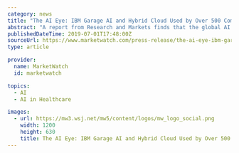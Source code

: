 ```yaml
---
category: news
title: "The AI Eye: IBM Garage AI and Hybrid Cloud Used by Over 500 Companies Worldwide and Accenture Wins Quantum Computing Machine Learning Patent"
abstract: "A report from Research and Markets finds that the global AI in healthcare market is projected to see a compound annual growth rate (CAGR) of 40.48 percent from 2019 to 2027. An excerpt from the report description reads: The major factors driving the global ..."
publishedDateTime: 2019-07-01T17:48:00Z
sourceUrl: https://www.marketwatch.com/press-release/the-ai-eye-ibm-garage-ai-and-hybrid-cloud-used-by-over-500-companies-worldwide-and-accenture-wins-quantum-computing-machine-learning-patent-2019-07-01
type: article

provider:
  name: MarketWatch
  id: marketwatch

topics:
  - AI
  - AI in Healthcare

images:
  - url: https://mw3.wsj.net/mw5/content/logos/mw_logo_social.png
    width: 1200
    height: 630
    title: The AI Eye: IBM Garage AI and Hybrid Cloud Used by Over 500 Companies Worldwide and Accenture Wins Quantum Computing Machine Learning Patent
---
```

